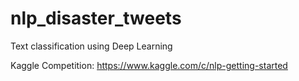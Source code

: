 # nlp_disaster_tweets
Text classification using Deep Learning

Kaggle Competition: https://www.kaggle.com/c/nlp-getting-started
